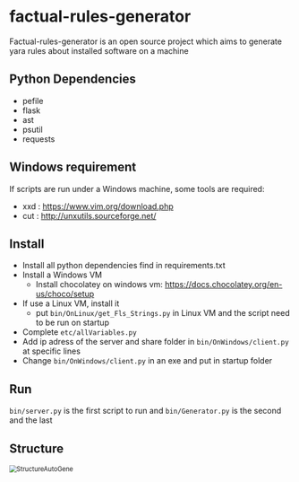 # factual-rules-generator

Factual-rules-generator is an open source project which aims to generate yara rules about installed software on a machine



## Python Dependencies

- pefile
- flask
- ast
- psutil
- requests



## Windows requirement

If scripts are run under a Windows machine, some tools are required:

- xxd : https://www.vim.org/download.php
- cut : http://unxutils.sourceforge.net/



## Install

- Install all python dependencies find in requirements.txt
- Install a Windows VM
    - Install chocolatey on windows vm: https://docs.chocolatey.org/en-us/choco/setup
- If use a Linux VM, install it
    - put `bin/OnLinux/get_Fls_Strings.py` in Linux VM and the script need to be run on startup
- Complete `etc/allVariables.py`
- Add ip adress of the server and share folder in `bin/OnWindows/client.py` at specific lines
- Change `bin/OnWindows/client.py` in an exe and put in startup folder



## Run 

`bin/server.py` is the first script to run and `bin/Generator.py` is the second and the last



## Structure



<img src="B:\git\factual-rules-generator\img\StructureAutoGene.png" alt="StructureAutoGene" style="zoom: 80%;" />









